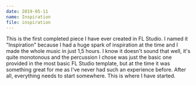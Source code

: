 ```yaml
---
date: 2019-05-11
name: Inspiration
file: inspiration
---
```


This is the first completed piece I have ever created in FL Studio. I named it "Inspiration" because I had a huge spark of inspiration at the time and I made the whole music in just 1,5 hours. I know it doesn't sound that well, it's quite monotonous and the percussion I chose was just the basic one provided in the most basic FL Studio template, but at the time it was something great for me as I've never had such an experience before. After all, everything needs to start somewhere. This is where I have started.
